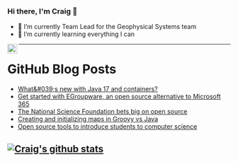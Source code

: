### Hi there, I'm Craig 👋

<!--
**CraigTeelFugro/CraigTeelFugro** is a ✨ _special_ ✨ repository because its `README.md` (this file) appears on your GitHub profile.

Here are some ideas to get you started:
-->

- 🔭 I’m currently Team Lead for the Geophysical Systems team
- 🌱 I’m currently learning everything I can

[<img align="left" alt="Craig Teel | LinkedIn" width="22px" src="https://cdn.jsdelivr.net/npm/simple-icons@v3/icons/linkedin.svg" />][linkedin]

---

# GitHub Blog Posts

<!-- BLOG-POST-LIST:START -->
- [What&amp;#039;s new with Java 17 and containers?](https://opensource.com/article/22/3/java-17-quarkus)
- [Get started with EGroupware, an open source alternative to Microsoft 365](https://opensource.com/article/22/3/open-source-egroupware)
- [The National Science Foundation bets big on open source](https://opensource.com/article/22/3/national-science-foundation-open-source)
- [Creating and initializing maps in Groovy vs Java](https://opensource.com/article/22/3/maps-groovy-vs-java)
- [Open source tools to introduce students to computer science](https://opensource.com/article/22/3/open-source-learn-computer-science)
<!-- BLOG-POST-LIST:END -->

## [![Craig's github stats](https://github-readme-stats.vercel.app/api?username=craigteelfugro)](https://github.com/anuraghazra/github-readme-stats)


[linkedin]: https://linkedin.com/in/craig-teel-b8786771
